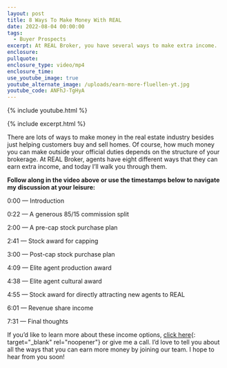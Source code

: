 ```yaml
---
layout: post
title: 8 Ways To Make Money With REAL
date: 2022-08-04 00:00:00
tags:
  - Buyer Prospects
excerpt: At REAL Broker, you have several ways to make extra income.
enclosure:
pullquote:
enclosure_type: video/mp4
enclosure_time:
use_youtube_image: true
youtube_alternate_image: /uploads/earn-more-fluellen-yt.jpg
youtube_code: ANFhJ-TgHyA
---
```

{% include youtube.html %}

{% include excerpt.html %}

There are lots of ways to make money in the real estate industry besides just helping customers buy and sell homes. Of course, how much money you can make outside your official duties depends on the structure of your brokerage. At REAL Broker, agents have eight different ways that they can earn extra income, and today I’ll walk you through them.

**Follow along in the video above or use the timestamps below to navigate my discussion at your leisure:**

0:00 — Introduction

0:22 — A generous 85/15 commission split

2:00 — A pre-cap stock purchase plan

2:41 — Stock award for capping

3:00 — Post-cap stock purchase plan

4:09 — Elite agent production award

4:38 — Elite agent cultural award

4:55 — Stock award for directly attracting new agents to REAL

6:01 — Revenue share income

7:31 — Final thoughts

If you’d like to learn more about these income options, [click here](www.JoinReal.com ){: target="_blank" rel="noopener"} or give me a call. I’d love to tell you about all the ways that you can earn more money by joining our team. I hope to hear from you soon\!